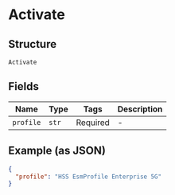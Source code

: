 
# Activate

## Structure

`Activate`

## Fields

| Name | Type | Tags | Description |
|  --- | --- | --- | --- |
| `profile` | `str` | Required | - |

## Example (as JSON)

```json
{
  "profile": "HSS EsmProfile Enterprise 5G"
}
```

